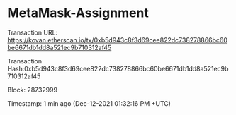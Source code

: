 # MetaMask-Assignment

Transaction URL: https://kovan.etherscan.io/tx/0xb5d943c8f3d69cee822dc738278866bc60be6671db1dd8a521ec9b710312af45

Transaction Hash:0xb5d943c8f3d69cee822dc738278866bc60be6671db1dd8a521ec9b710312af45

Block: 28732999

Timestamp: 1 min ago (Dec-12-2021 01:32:16 PM +UTC)
